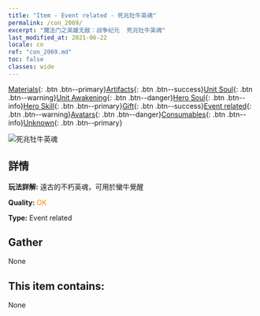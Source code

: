 ```yaml
---
title: "Item - Event related - 死兆牡牛英魂"
permalink: /con_2069/
excerpt: "魔法门之英雄无敌：战争纪元  死兆牡牛英魂"
last_modified_at: 2021-06-22
locale: cn
ref: "con_2069.md"
toc: false
classes: wide
---
```

 [Materials](/ItemsCN/){: .btn .btn--primary}[Artifacts](/ItemsCN/Artifacts/){: .btn .btn--success}[Unit Soul](/ItemsCN/UnitSoul/){: .btn .btn--warning}[Unit Awakening](/ItemsCN/UnitAwakening/){: .btn .btn--danger}[Hero Soul](/ItemsCN/HeroSoul/){: .btn .btn--info}[Hero Skill](/ItemsCN/HeroSkill/){: .btn .btn--primary}[Gift](/ItemsCN/Gift/){: .btn .btn--success}[Event related](/ItemsCN/Events/){: .btn .btn--warning}[Avatars](/ItemsCN/Avatars/){: .btn .btn--danger}[Consumables](/ItemsCN/Consumables/){: .btn .btn--info}[Unknown](/ItemsCN/Unknown/){: .btn .btn--primary}

 ![死兆牡牛英魂](/images/t/juexing_805.jpg)

## 詳情
 **玩法詳解:** 遠古的不朽英魂，可用於蠻牛覺醒

 **Quality:** <span style="color: #FF8C00">OK</span>

 **Type:** Event related

## Gather

  None

## This item contains:

  None

